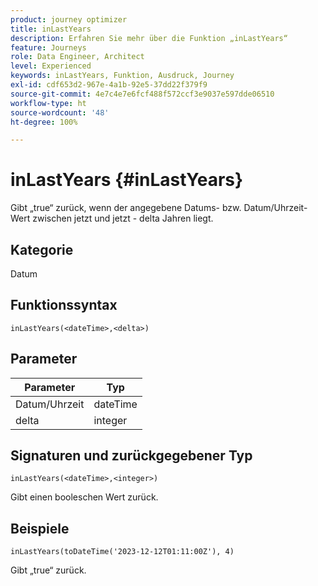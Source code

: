 ```yaml
---
product: journey optimizer
title: inLastYears
description: Erfahren Sie mehr über die Funktion „inLastYears“
feature: Journeys
role: Data Engineer, Architect
level: Experienced
keywords: inLastYears, Funktion, Ausdruck, Journey
exl-id: cdf653d2-967e-4a1b-92e5-37dd22f379f9
source-git-commit: 4e7c4e7e6fcf488f572ccf3e9037e597dde06510
workflow-type: ht
source-wordcount: '48'
ht-degree: 100%

---
```


# inLastYears {#inLastYears}

Gibt „true“ zurück, wenn der angegebene Datums- bzw. Datum/Uhrzeit-Wert zwischen jetzt und jetzt - delta Jahren liegt.

## Kategorie

Datum

## Funktionssyntax

`inLastYears(<dateTime>,<delta>)`

## Parameter

| Parameter | Typ |
|-----------|------------------|
| Datum/Uhrzeit | dateTime |
| delta | integer |

## Signaturen und zurückgegebener Typ

`inLastYears(<dateTime>,<integer>)`

Gibt einen booleschen Wert zurück.

## Beispiele

`inLastYears(toDateTime('2023-12-12T01:11:00Z'), 4)`

Gibt „true“ zurück.
